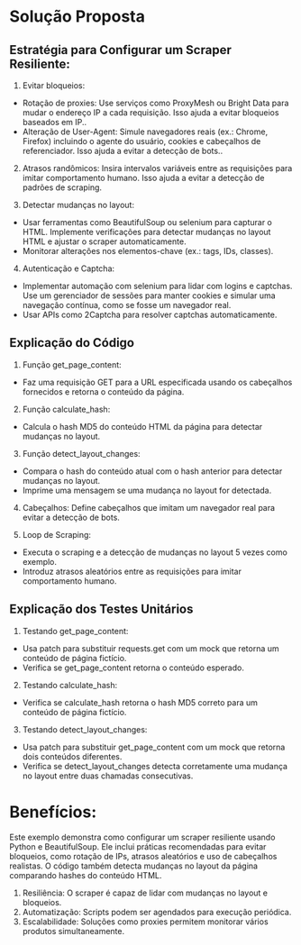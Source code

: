 # Solução Proposta

## Estratégia para Configurar um Scraper Resiliente:

1. Evitar bloqueios:
* Rotação de proxies: Use serviços como ProxyMesh ou Bright Data para mudar o endereço IP a cada requisição. Isso ajuda a evitar bloqueios baseados em IP..
* Alteração de User-Agent: Simule navegadores reais (ex.: Chrome, Firefox) incluindo o agente do usuário, cookies e cabeçalhos de referenciador. Isso ajuda a evitar a detecção de bots..

2. Atrasos randômicos: Insira intervalos variáveis entre as requisições para imitar comportamento humano. Isso ajuda a evitar a detecção de padrões de scraping.

3. Detectar mudanças no layout:
* Usar ferramentas como BeautifulSoup ou selenium para capturar o HTML. Implemente verificações para detectar mudanças no layout HTML e ajustar o scraper automaticamente.
* Monitorar alterações nos elementos-chave (ex.: tags, IDs, classes).

4. Autenticação e Captcha:
* Implementar automação com selenium para lidar com logins e captchas. Use um gerenciador de sessões para manter cookies e simular uma navegação contínua, como se fosse um navegador real.
* Usar APIs como 2Captcha para resolver captchas automaticamente.

## Explicação do Código
1. Função get_page_content:
* Faz uma requisição GET para a URL especificada usando os cabeçalhos fornecidos e retorna o conteúdo da página.

2. Função calculate_hash:
* Calcula o hash MD5 do conteúdo HTML da página para detectar mudanças no layout.

3. Função detect_layout_changes:
* Compara o hash do conteúdo atual com o hash anterior para detectar mudanças no layout.
* Imprime uma mensagem se uma mudança no layout for detectada.

4. Cabeçalhos:
Define cabeçalhos que imitam um navegador real para evitar a detecção de bots.

5. Loop de Scraping:
* Executa o scraping e a detecção de mudanças no layout 5 vezes como exemplo.
* Introduz atrasos aleatórios entre as requisições para imitar comportamento humano.

## Explicação dos Testes Unitários
1. Testando get_page_content:
* Usa patch para substituir requests.get com um mock que retorna um conteúdo de página fictício.
* Verifica se get_page_content retorna o conteúdo esperado.

2. Testando calculate_hash:
* Verifica se calculate_hash retorna o hash MD5 correto para um conteúdo de página fictício.

3. Testando detect_layout_changes:
* Usa patch para substituir get_page_content com um mock que retorna dois conteúdos diferentes.
* Verifica se detect_layout_changes detecta corretamente uma mudança no layout entre duas chamadas consecutivas.

# Benefícios:
Este exemplo demonstra como configurar um scraper resiliente usando Python e BeautifulSoup. 
Ele inclui práticas recomendadas para evitar bloqueios, como rotação de IPs, atrasos aleatórios e uso de cabeçalhos realistas. 
O código também detecta mudanças no layout da página comparando hashes do conteúdo HTML.

1. Resiliência: O scraper é capaz de lidar com mudanças no layout e bloqueios.
2. Automatização: Scripts podem ser agendados para execução periódica.
3. Escalabilidade: Soluções como proxies permitem monitorar vários produtos simultaneamente.
